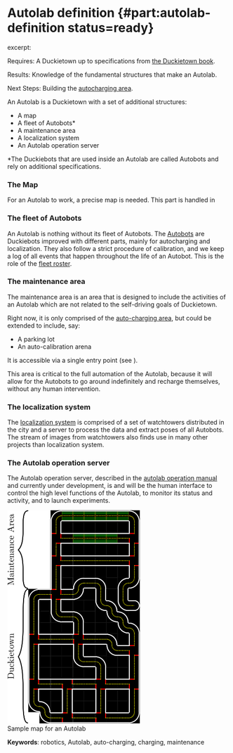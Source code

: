 # Autolab definition {#part:autolab-definition status=ready}

excerpt:

<div class='requirements' markdown="1">

Requires: A Duckietown up to specifications from [the Duckietown book](+opmanual_duckietown#duckietowns).

Results: Knowledge of the fundamental structures that make an Autolab.

Next Steps: Building the [autocharging area](#part:autolab-auto-charging).

</div>

An Autolab is a Duckietown with a set of additional structures:

- A map
- A fleet of Autobots*
- A maintenance area
- A localization system
- An Autolab operation server

\*The Duckiebots that are used inside an Autolab are called Autobots and rely on additional specifications.

### The Map
For an Autolab to work, a precise map is needed. This part is handled in [](#autolab-map-making)

### The fleet of Autobots
An Autolab is nothing without its fleet of Autobots. The [Autobots](#autolab-autobot-specs) are Duckiebots improved with different parts, mainly for autocharging and localization. They also follow a strict procedure of calibration, and we keep a log of all events that happen throughout the life of an Autobot. This is the role of the [fleet roster](#autolab-fleet-roster).

### The maintenance area

The maintenance area is an area that is designed to include the activities of an Autolab which are not related to the self-driving goals of Duckietown.

Right now, it is only comprised of the [auto-charging area](#autolab-auto-charging), but could be extended to include, say:

- A parking lot
- An auto-calibration arena

It is accessible via a single entry point (see [](#fig:Autolab)).

This area is critical to the full automation of the Autolab, because it will allow for the Autobots to go around indefinitely and recharge themselves, without any human intervention.

### The localization system

The [localization system](#autolab-localization) is comprised of a set of watchtowers distributed in the city and a server to process the data and extract poses of all Autobots. The stream of images from watchtowers also finds use in many other projects than localization system.

### The Autolab operation server

The Autolab operation server, described in the [autolab operation manual](#autolab-operation-manual) and currently under development, is and will be the human interface to control the high level functions of the Autolab, to monitor its status and activity, and to launch experiments.

<div figure-id="fig:Autolab">
<img src="images/autolab.png" style="width: 60%"/>
<figcaption>
Sample map for an Autolab
</figcaption>
</div>


**Keywords**: robotics, Autolab, auto-charging, charging, maintenance
